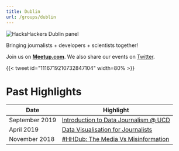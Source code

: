 ```yaml
---
title: Dublin
url: /groups/dublin
---
```


![HacksHackers Dublin panel](https://pbs.twimg.com/media/DsjWVbxWsAANP_y?format=jpg&name=large)

Bringing journalists + developers + scientists together!

Join us on **[Meetup.com](https://www.meetup.com/hacks-hackers-dublin/)**. We also share our events on [Twitter](https://twitter.com/HacksHackersDUB).

{{< tweet id="1116719210732847104" width=80% >}}

# Past Highlights

| **Date**  | **Highlight** |  
|-----------|---------------|  
| September 2019 | [Introduction to Data Journalism @ UCD](https://www.meetup.com/hacks-hackers-dublin/events/264519015/) |
| April 2019 | [Data Visualisation for Journalists](https://www.meetup.com/hacks-hackers-dublin/events/260568915/) |   
| November 2018 | [#HHDub: The Media Vs Misinformation](https://www.meetup.com/hacks-hackers-dublin/events/256002588/) |
